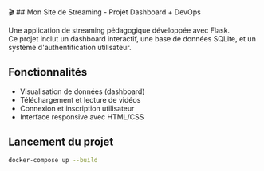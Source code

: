 🎬 ## Mon Site de Streaming - Projet Dashboard + DevOps

Une application de streaming pédagogique développée avec Flask.  
Ce projet inclut un dashboard interactif, une base de données SQLite, et un système d'authentification utilisateur.

## Fonctionnalités

- Visualisation de données (dashboard)
- Téléchargement et lecture de vidéos
- Connexion et inscription utilisateur
- Interface responsive avec HTML/CSS

## Lancement du projet

```bash
docker-compose up --build
